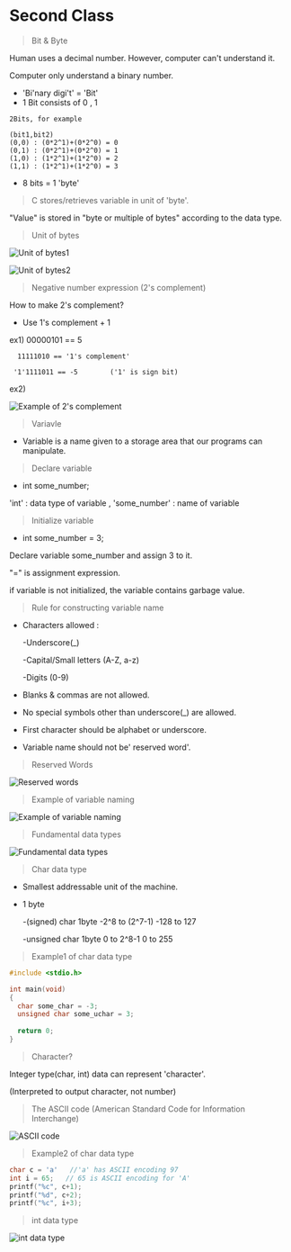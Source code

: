 # Second Class

> Bit & Byte

Human uses a decimal number. However, computer can't understand it.

Computer only understand a binary number. 

- 'Bi'nary digi't' = 'Bit'
- 1 Bit consists of 0 , 1

```
2Bits, for example

(bit1,bit2)
(0,0) : (0*2^1)+(0*2^0) = 0
(0,1) : (0*2^1)+(0*2^0) = 1
(1,0) : (1*2^1)+(1*2^0) = 2
(1,1) : (1*2^1)+(1*2^0) = 3
```

- 8 bits = 1 'byte'

> C stores/retrieves variable in unit of 'byte'.

"Value" is stored in "byte or multiple of bytes" according to the data type.



> Unit of bytes

![Unit of bytes1](./Capture/Second_Class/Unit_of_bytes1.png)



![Unit of bytes2](./Capture/Second_Class/Unit_of_bytes2.png)



> Negative number expression (2's complement)

How to make 2's complement?

- Use 1's complement + 1

ex1) 00000101 == 5

 	  11111010 == '1's complement'

 	 '1'1111011 == -5        ('1' is sign bit)

ex2)

![Example of 2's complement](./Capture/Second_Class/Example_of_2's_complement.png)



> Variavle

- Variable is a name given to a storage area that our programs can manipulate.

> Declare variable

- int some_number; 

'int' : data type of variable , 'some_number' : name of variable 

> Initialize variable

- int some_number = 3;

Declare variable some_number and assign 3 to it.

"=" is assignment expression.

if variable is not initialized, the variable contains garbage value.





>Rule for constructing variable name 

- Characters allowed : 

  -Underscore(_)

  -Capital/Small letters (A-Z, a-z)

  -Digits (0-9)

- Blanks & commas are not allowed.

- No special symbols other than underscore(_) are allowed.

- First character should be alphabet or underscore.

- Variable name should not be' reserved word'.

> Reserved Words

![Reserved words](./Capture/Second_Class/Reserved_words.png)

> Example of variable naming

![Example of variable naming](./Capture/Second_Class/Example_of_variable_naming.png)





> Fundamental data types

![Fundamental data types](./Capture/Second_Class/Fundamental_data_types.png)



> Char data type

- Smallest addressable unit of the machine.

- 1 byte

  -(signed) char	1byte	-2^8 to (2^7-1)	-128 to 127

  -unsigned char	1byte	0 to 2^8-1	0 to 255

> Example1 of char data type

```c
#include <stdio.h>

int main(void)
{
  char some_char = -3;
  unsigned char some_uchar = 3;
  
  return 0;
}
```

>Character?

Integer type(char, int) data can represent 'character'.

(Interpreted to output character, not number)



> The ASCII code (American Standard Code for Information Interchange)

![ASCII code](./Capture/Second_Class/ASCII_code.png)



> Example2 of char data type

```c
char c = 'a'   //'a' has ASCII encoding 97
int i = 65;   // 65 is ASCII encoding for 'A'
printf("%c", c+1);
printf("%d", c+2);
printf("%c", i+3);
```





>int data type

![int data type](./Capture/Second_Class/int_data_type.png)


